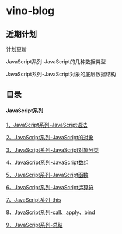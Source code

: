 # vino-blog

## 近期计划

计划更新

JavaScript系列-JavaScript的几种数据类型

JavaScript系列-JavaScript对象的底层数据结构

## 目录

#### JavaScript系列
[1、JavaScript系列-JavaScript语法](./articles/JavaScript/JavaScript系列-JavaScript语法.md)

[2、JavaScript系列-JavaScript的对象](./articles/JavaScript/JavaScript系列-JavaScript的对象.md)

[3、JavaScript系列-JavaScript对象分类](./articles/JavaScript/JavaScript系列-JavaScript对象分类.md)

[4、JavaScript系列-JavaScript数组](./articles/JavaScript/JavaScript系列-JavaScript数组.md)

[5、JavaScript系列-JavaScript函数](./articles/JavaScript/JavaScript系列-JavaScript函数.md)

[6、JavaScript系列-JavaScript运算符](./articles/JavaScript/JavaScript系列-JavaScript运算符.md)

[7、JavaScript系列-this](./articles/JavaScript/JavaScript系列-this.md)

[8、JavaScript系列-call、apply、bind](./articles/JavaScript/JavaScript系列-Jcall、apply、bind这次真的弄懂了.md)

[9、JavaScript系列-总结](./articles/JavaScript/JavaScript系列-JavaScript归纳成三个定理.md) 
